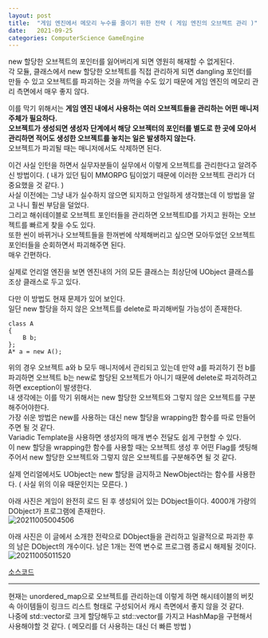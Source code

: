 ```yaml
---
layout: post
title:  "게임 엔진에서 메모리 누수를 줄이기 위한 전략 ( 게임 엔진의 오브젝트 관리 )"
date:   2021-09-25
categories: ComputerScience GameEngine
---
```


new 할당한 오브젝트의 포인터를 잃어버리게 되면 영원히 해재할 수 없게된다.      
각 모듈, 클래스에서 new 할당한 오브젝트를 직접 관리하게 되면 dangling 포인터를 만들 수 있고 오브젝트를 파괴하는 것을 까먹을 수도 있기 때문에 게임 엔진의 메모리 관리 측면에서 매우 좋지 않다.           

이를 막기 위해서는 **게임 엔진 내에서 사용하는 여러 오브젝트들을 관리하는 어떤 매니저 주체가 필요하다.**               
**오브젝트가 생성되면 생성자 단계에서 해당 오브젝터의 포인터를 별도로 한 곳에 모아서 관리하면 적어도 생성한 오브젝트를 놓치는 일은 발생하지 않는다.**                    
오브젝트가 파괴될 때는 매니저에서도 삭제하면 된다.      

이건 사실 인턴을 하면서 실무자분들이 실무에서 이렇게 오브젝트를 관리한다고 알려주신 방법이다. ( 내가 있던 팀이 MMORPG 팀이었기 때문에 이러한 오브젝트 관리가 더 중요했을 것 같다. )                    
사실 이전에는 그냥 내가 실수하지 않으면 되지하고 안일하게 생각했는데 이 방법을 알고 나니 훨씬 부담을 덜었다.     
그리고 해쉬테이블로 오브젝트 포인터들을 관리하면 오브젝트ID를 가지고 원하는 오브젝트를 빠르게 찾을 수도 있다.       
또한 씬이 바뀌거나 오브젝트들을 한꺼번에 삭제해버리고 싶으면 모아두었던 오브젝트 포인터들을 순회하면서 파괴해주면 된다.      
매우 간편하다.          

실제로 언리얼 엔진을 보면 엔진내의 거의 모든 클래스는 최상단에 UObject 클래스를 조상 클래스로 두고 있다.          

다만 이 방법도 현재 문제가 있어 보인다.       
일단 new 할당을 하지 않은 오브젝트를 delete로 파괴해버릴 가능성이 존재한다.         

```
class A
{
    B b;
};
A* a = new A();
```

위의 경우 오브젝트 a와 b 모두 매니저에서 관리되고 있는데 만약 a를 파괴하기 전 b를 파괴하면 오브젝트 b는 new로 할당된 오브젝트가 아니기 때문에 delete로 파괴하려고 하면 exception이 발생한다.    
내 생각에는 이를 막기 위해서는 new 할당한 오브젝트와 그렇지 않은 오브젝트를 구분해주어야한다.        
가장 쉬운 방법은 new를 사용하는 대신 new 할당을 wrapping한 함수를 따로 만들어주면 될 것 같다.         
Variadic Template을 사용하면 생성자의 매개 변수 전달도 쉽게 구현할 수 있다.        
이 new 할당을 wrapping한 함수를 사용할 때는 오브젝트 생성 후 어떤 Flag를 셋팅해주어서 new 할당한 오브젝트와 그렇지 않은 오브젝트를 구분해주면 될 것 같다.           

실제 언리얼에서도 UObject는 new 할당을 금지하고 NewObject라는 함수를 사용한다. ( 사실 위의 이유 때문인지는 모른다. )        

아래 사진은 게임이 완전히 로드 된 후 생성되어 있는 DObject들이다. 4000개 가량의 DObject가 프로그램에 존재한다.                    
![20211005004506](https://user-images.githubusercontent.com/33873804/135882466-70aef90a-07d0-4a0f-92ed-b9755e18e343.png)            

아래 사진은 이 글에서 소개한 전략으로 DObject들을 관리하고 일괄적으로 파괴한 후의 남은 DObject의 개수이다. 남은 1개는 전역 변수로 프로그램 종료시 해제될 것이다.           
![20211005011520](https://user-images.githubusercontent.com/33873804/135887352-78229b1a-f1ab-4508-8603-a6a77025a007.png)

[소스코드](https://github.com/SungJJinKang/ModernDoom2/tree/main/Doom3/Source/Core/DObject)       

-------------


현재는 unordered_map으로 오브젝트를 관리하는데 이렇게 하면 해시테이블의 버킷 속 아이템들이 링크드 리스트 형태로 구성되어서 캐시 측면에서 좋지 않을 것 같다.       
나중에 std::vector로 크게 할당해두고 std::vector를 가지고 HashMap을 구현해서 사용해야할 것 같다. ( 메모리를 더 사용하는 대신 더 빠른 방법 )                       

       
